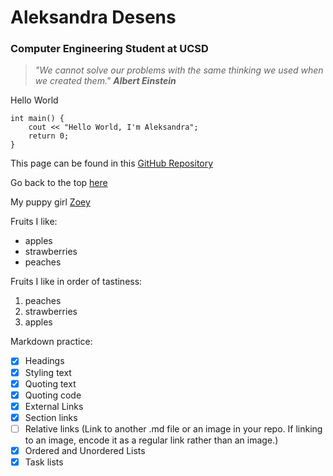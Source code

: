 # Aleksandra Desens
### Computer Engineering Student at UCSD

> *"We cannot solve our problems with the same thinking we used when we created them."*
> ***Albert Einstein***


Hello World
```
int main() {
    cout << "Hello World, I'm Aleksandra";
    return 0;
}
```

This page can be found in this [GitHub Repository](https://github.com/adesens/CSE110_GitHub_Pages_Project.git)

Go back to the top [here](#aleksandra-desens)

My puppy girl [Zoey](IMG_0064.jpg)

Fruits I like:
* apples
* strawberries
* peaches

Fruits I like in order of tastiness:
1. peaches
2. strawberries
3. apples

Markdown practice:
- [x] Headings
- [x] Styling text
- [x] Quoting text
- [x] Quoting code
- [x] External Links
- [x] Section links
- [ ] Relative links (Link to another .md file or an image in your repo. If linking to an image, encode it as a regular link rather than an image.)
- [x] Ordered and Unordered Lists
- [x] Task lists